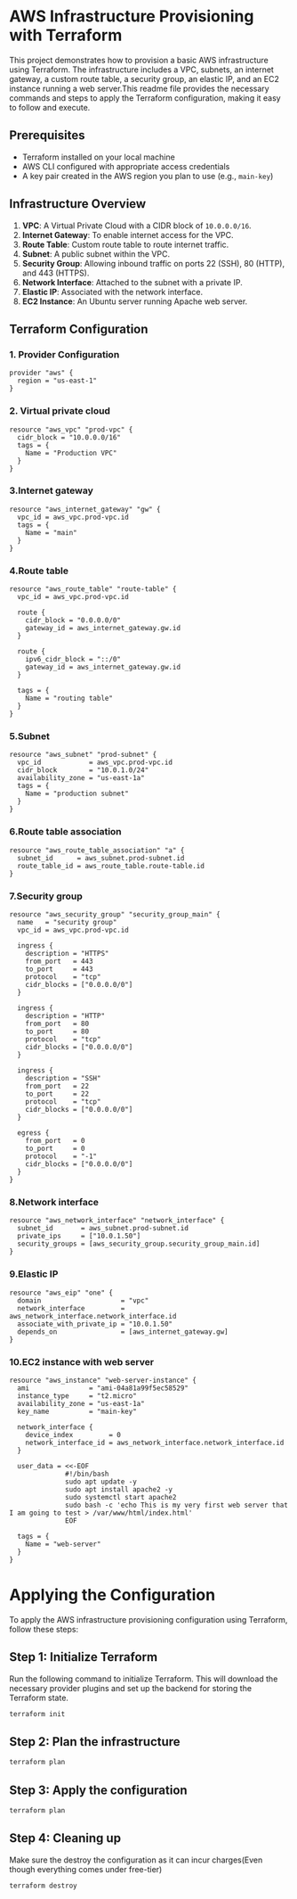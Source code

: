 # AWS Infrastructure Provisioning with Terraform

This project demonstrates how to provision a basic AWS infrastructure using Terraform. The infrastructure includes a VPC, subnets, an internet gateway, a custom route table, a security group, an elastic IP, and an EC2 instance running a web server.This readme file provides the necessary commands and steps to apply the Terraform configuration, making it easy to follow and execute.

## Prerequisites

- Terraform installed on your local machine
- AWS CLI configured with appropriate access credentials
- A key pair created in the AWS region you plan to use (e.g., `main-key`)

## Infrastructure Overview

1. **VPC**: A Virtual Private Cloud with a CIDR block of `10.0.0.0/16`.
2. **Internet Gateway**: To enable internet access for the VPC.
3. **Route Table**: Custom route table to route internet traffic.
4. **Subnet**: A public subnet within the VPC.
5. **Security Group**: Allowing inbound traffic on ports 22 (SSH), 80 (HTTP), and 443 (HTTPS).
6. **Network Interface**: Attached to the subnet with a private IP.
7. **Elastic IP**: Associated with the network interface.
8. **EC2 Instance**: An Ubuntu server running Apache web server.

## Terraform Configuration

### 1. Provider Configuration

```hcl
provider "aws" {
  region = "us-east-1"
}
```
### 2. Virtual private cloud

```hcl
resource "aws_vpc" "prod-vpc" {
  cidr_block = "10.0.0.0/16"
  tags = {
    Name = "Production VPC"
  }
}
```

### 3.Internet gateway

```hcl
resource "aws_internet_gateway" "gw" {
  vpc_id = aws_vpc.prod-vpc.id
  tags = {
    Name = "main"
  }
}
```

### 4.Route table

```hcl
resource "aws_route_table" "route-table" {
  vpc_id = aws_vpc.prod-vpc.id

  route {
    cidr_block = "0.0.0.0/0"
    gateway_id = aws_internet_gateway.gw.id
  }

  route {
    ipv6_cidr_block = "::/0"
    gateway_id = aws_internet_gateway.gw.id
  }

  tags = {
    Name = "routing table"
  }
}
```

### 5.Subnet

```hcl
resource "aws_subnet" "prod-subnet" {
  vpc_id            = aws_vpc.prod-vpc.id
  cidr_block        = "10.0.1.0/24"
  availability_zone = "us-east-1a"
  tags = {
    Name = "production subnet"
  }
}
```

### 6.Route table association

```hcl
resource "aws_route_table_association" "a" {
  subnet_id      = aws_subnet.prod-subnet.id
  route_table_id = aws_route_table.route-table.id
}
```

### 7.Security group

```hcl
resource "aws_security_group" "security_group_main" {
  name   = "security group"
  vpc_id = aws_vpc.prod-vpc.id

  ingress {
    description = "HTTPS"
    from_port   = 443
    to_port     = 443
    protocol    = "tcp"
    cidr_blocks = ["0.0.0.0/0"]
  }

  ingress {
    description = "HTTP"
    from_port   = 80
    to_port     = 80
    protocol    = "tcp"
    cidr_blocks = ["0.0.0.0/0"]
  }

  ingress {
    description = "SSH"
    from_port   = 22
    to_port     = 22
    protocol    = "tcp"
    cidr_blocks = ["0.0.0.0/0"]
  }

  egress {
    from_port   = 0
    to_port     = 0
    protocol    = "-1"
    cidr_blocks = ["0.0.0.0/0"]
  }
}
```

### 8.Network interface

```hcl
resource "aws_network_interface" "network_interface" {
  subnet_id       = aws_subnet.prod-subnet.id
  private_ips     = ["10.0.1.50"]
  security_groups = [aws_security_group.security_group_main.id]
}
```

### 9.Elastic IP

```hcl
resource "aws_eip" "one" {
  domain                    = "vpc"
  network_interface         = aws_network_interface.network_interface.id
  associate_with_private_ip = "10.0.1.50"
  depends_on                = [aws_internet_gateway.gw]
}
```

### 10.EC2 instance with web server

```hcl
resource "aws_instance" "web-server-instance" {
  ami               = "ami-04a81a99f5ec58529"
  instance_type     = "t2.micro"
  availability_zone = "us-east-1a"
  key_name          = "main-key"

  network_interface {
    device_index         = 0
    network_interface_id = aws_network_interface.network_interface.id
  }

  user_data = <<-EOF
              #!/bin/bash
              sudo apt update -y
              sudo apt install apache2 -y
              sudo systemctl start apache2
              sudo bash -c 'echo This is my very first web server that I am going to test > /var/www/html/index.html'
              EOF

  tags = {
    Name = "web-server"
  }
}
```

# Applying the Configuration

To apply the AWS infrastructure provisioning configuration using Terraform, follow these steps:

## Step 1: Initialize Terraform

Run the following command to initialize Terraform. This will download the necessary provider plugins and set up the backend for storing the Terraform state.

```sh
terraform init
```

## Step 2: Plan the infrastructure

```sh
terraform plan
```

## Step 3: Apply the configuration

```sh
terraform plan
```

## Step 4: Cleaning up

Make sure the destroy the configuration as it can incur charges(Even though everything comes under free-tier)

```sh
terraform destroy
```




